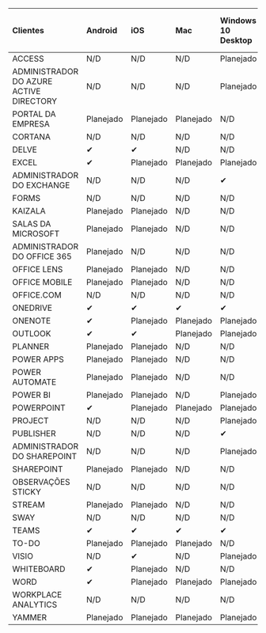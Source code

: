 <!-- This file is generated automatically. Changes made to this file will be overwritten.-->
|Clientes|Android|iOS|Mac|Windows 10<br>Desktop|Windows 10<br>Aplicativos modernos|
|:-|:-|:-|:-|:-|:-|
|ACCESS|N/D|N/D|N/D|Planejado|N/D|
|ADMINISTRADOR DO AZURE ACTIVE DIRECTORY|N/D|N/D|N/D|Planejado|N/D|
|PORTAL DA EMPRESA|Planejado|Planejado|Planejado|N/D|Planejado|
|CORTANA|N/D|N/D|N/D|N/D|Planejado|
|DELVE|✔|✔|N/D|N/D|N/D|
|EXCEL|✔|Planejado|Planejado|Planejado|N/D|
|ADMINISTRADOR DO EXCHANGE|N/D|N/D|N/D|✔|N/D|
|FORMS|N/D|N/D|N/D|N/D|N/D|
|KAIZALA|Planejado|Planejado|N/D|N/D|N/D|
|SALAS DA MICROSOFT|Planejado|Planejado|N/D|N/D|N/D|
|ADMINISTRADOR DO OFFICE 365|Planejado|N/D|N/D|N/D|N/D|
|OFFICE LENS|Planejado|Planejado|N/D|N/D|N/D|
|OFFICE MOBILE|Planejado|Planejado|N/D|N/D|N/D|
|OFFICE.COM|N/D|N/D|N/D|N/D|Planejado|
|ONEDRIVE|✔|✔|✔|✔|Planejado|
|ONENOTE|✔|Planejado|Planejado|Planejado|Planejado|
|OUTLOOK|✔|✔|Planejado|Planejado|Planejado|
|PLANNER|Planejado|Planejado|N/D|N/D|N/D|
|POWER APPS|Planejado|Planejado|N/D|N/D|Planejado|
|POWER AUTOMATE|Planejado|Planejado|N/D|N/D|N/D|
|POWER BI|Planejado|Planejado|N/D|Planejado|Planejado|
|POWERPOINT|✔|Planejado|Planejado|Planejado|N/D|
|PROJECT|N/D|N/D|N/D|Planejado|N/D|
|PUBLISHER|N/D|N/D|N/D|✔|N/D|
|ADMINISTRADOR DO SHAREPOINT|N/D|N/D|N/D|Planejado|N/D|
|SHAREPOINT|Planejado|Planejado|N/D|N/D|N/D|
|OBSERVAÇÕES STICKY|N/D|N/D|N/D|N/D|Planejado|
|STREAM|Planejado|Planejado|N/D|N/D|N/D|
|SWAY|N/D|N/D|N/D|N/D|Planejado|
|TEAMS|✔|✔|✔|✔|N/D|
|TO-DO|Planejado|Planejado|Planejado|N/D|Planejado|
|VISIO|N/D|✔|N/D|Planejado|N/D|
|WHITEBOARD|✔|Planejado|N/D|N/D|Planejado|
|WORD|✔|Planejado|Planejado|Planejado|N/D|
|WORKPLACE ANALYTICS|N/D|N/D|N/D|N/D|N/D|
|YAMMER|Planejado|Planejado|Planejado|Planejado|N/D|
